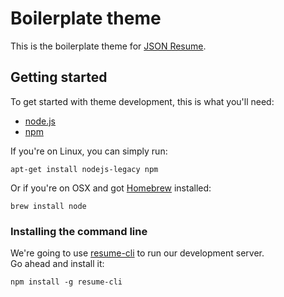 # Boilerplate theme

This is the boilerplate theme for [JSON Resume](http://jsonresume.org/).

## Getting started

To get started with theme development, this is what you'll need:


- [node.js](http://http://howtonode.org/how-to-install-nodejs)
- [npm](http://howtonode.org/introduction-to-npm)

If you're on Linux, you can simply run:

```
apt-get install nodejs-legacy npm
```

Or if you're on OSX and got [Homebrew](http://brew.sh/) installed:
```
brew install node
```

### Installing the command line

We're going to use [resume-cli](https://github.com/jsonresume/resume-cli) to run our development server.  
Go ahead and install it:

```
npm install -g resume-cli
```
